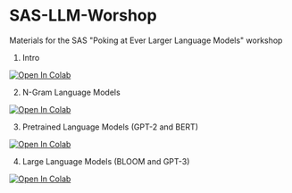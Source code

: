 # SAS-LLM-Worshop

Materials for the SAS "Poking at Ever Larger Language Models" workshop

1. Intro

[![Open In Colab](https://colab.research.google.com/assets/colab-badge.svg)](https://colab.research.google.com/github/kasparvonbeelen/SAS-LLM-Worshop/blob/main/SAS-Workshop-Intro.ipynb)

2. N-Gram Language Models

[![Open In Colab](https://colab.research.google.com/assets/colab-badge.svg)](https://colab.research.google.com/github/kasparvonbeelen/SAS-LLM-Worshop/blob/main/SAS-Workshop-NgramLM.ipynb)

3. Pretrained Language Models (GPT-2 and BERT)

[![Open In Colab](https://colab.research.google.com/assets/colab-badge.svg)](https://colab.research.google.com/github/kasparvonbeelen/SAS-LLM-Worshop/blob/main/SAS-Workshop-GPT2.ipynb)

4. Large Language Models (BLOOM and GPT-3)

[![Open In Colab](https://colab.research.google.com/assets/colab-badge.svg)](https://colab.research.google.com/github/kasparvonbeelen/SAS-LLM-Worshop/blob/main/SAS-Workshop-LLM.ipynb)